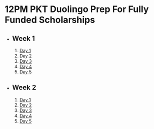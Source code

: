# 12PM PKT Duolingo Prep For Fully Funded Scholarships

- ## Week 1

   1. [Day 1](https://www.facebook.com/watch/?v=944720594380949)
   2. [Day 2](https://www.facebook.com/watch/?v=969367251677081)
   3. [Day 3](https://www.facebook.com/iCodeguru/videos/548535314746915)
   4. [Day 4](https://www.facebook.com/watch/?v=606135435412368)
   5. [Day 5](https://www.facebook.com/iCodeguru/videos/862103035997556)

- ## Week 2

   1. [Day 1](https://www.facebook.com/watch/?v=593274753208779)
   2. [Day 2](https://www.facebook.com/watch/?v=1094719465362984)
   3. [Day 3](https://www.facebook.com/watch/?v=1965674243918372)
   4. [Day 4](https://www.facebook.com/watch/?v=1161238128942040)
   5. [Day 5]()

<!-- - ## Week 

   1. [Day 1]()
   2. [Day 2]()
   3. [Day 3]()
   4. [Day 4]()
   5. [Day 5]() -->